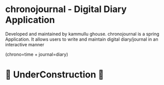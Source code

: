 # chronojournal - Digital Diary Application
Developed and maintained by kammullu ghouse. 
chronojournal is a spring Application. It allows users to write and maintain digital diary/journal in an interactive manner

(chrono=time + journal=diary)

# 🚧 UnderConstruction 🚧
